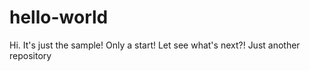 # hello-world

Hi. 
It's just the sample! Only a start!
Let see what's next?!
Just another repository

